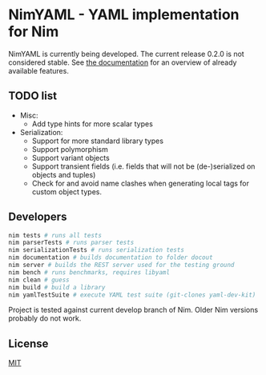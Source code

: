 # NimYAML - YAML implementation for Nim

NimYAML is currently being developed. The current release 0.2.0 is not
considered stable. See [the documentation](http://flyx.github.io/NimYAML/) for
an overview of already available features.

## TODO list

 * Misc:
   - Add type hints for more scalar types
 * Serialization:
   - Support for more standard library types
   - Support polymorphism
   - Support variant objects
   - Support transient fields (i.e. fields that will not be (de-)serialized on
     objects and tuples)
   - Check for and avoid name clashes when generating local tags for custom
     object types.

## Developers

```bash
nim tests # runs all tests
nim parserTests # runs parser tests
nim serializationTests # runs serialization tests
nim documentation # builds documentation to folder docout
nim server # builds the REST server used for the testing ground
nim bench # runs benchmarks, requires libyaml
nim clean # guess
nim build # build a library
nim yamlTestSuite # execute YAML test suite (git-clones yaml-dev-kit)
```

Project is tested against current develop branch of Nim. Older Nim versions
probably do not work.

## License

[MIT](copying.txt)
